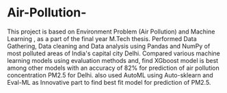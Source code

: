 # Air-Pollution-
This project is based on Environment Problem (Air Pollution) and Machine Learning , as a part of the final year M.Tech thesis.
Performed Data Gathering, Data cleaning and Data analysis using Pandas and NumPy of most polluted areas of India's capital city Delhi.
Compared various machine learning models using evaluation methods and, find XGboost model is best among other models with an accuracy of 82% for prediction of air pollution concentration PM2.5 for Delhi.
also used AutoML using Auto-sklearn and Eval-ML as Innovative part to find best fit model for prediction of PM2.5.
